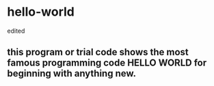 # hello-world
edited 
## this program or trial code shows the most famous programming code HELLO WORLD for beginning with anything new.

